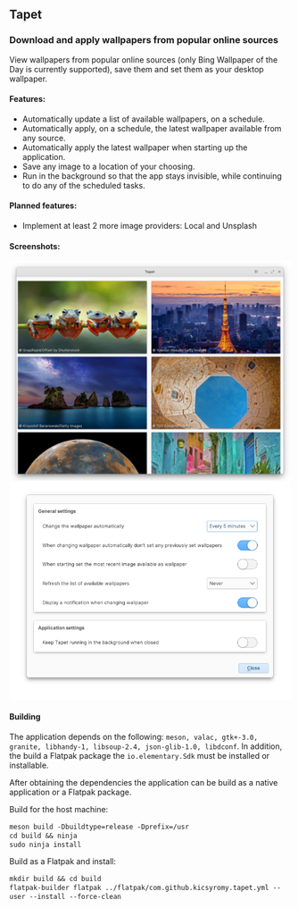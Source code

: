 ## Tapet

### Download and apply wallpapers from popular online sources

View wallpapers from popular online sources (only Bing Wallpaper of the Day is currently supported), save them and set them as your desktop wallpaper.

#### Features:
  * Automatically update a list of available wallpapers, on a schedule.
  * Automatically apply, on a schedule, the latest wallpaper available from any source.
  * Automatically apply the latest wallpaper when starting up the application.
  * Save any image to a location of your choosing.
  * Run in the background so that the app stays invisible, while continuing to do any of the scheduled tasks.
  
#### Planned features:
  * Implement at least 2 more image providers: Local and Unsplash
  
#### Screenshots:
![](images/screenshot_main_window.png)
![](images/screenshot_settings.png)

#### Building
The application depends on the following:
`meson, valac, gtk+-3.0, granite, libhandy-1, libsoup-2.4, json-glib-1.0, libdconf`. In addition, the build a Flatpak package the `io.elementary.Sdk` must be installed or installable.

After obtaining the dependencies the application can be build as a native application or a Flatpak package.

Build for the host machine: 
```
meson build -Dbuildtype=release -Dprefix=/usr 
cd build && ninja
sudo ninja install
```

Build as a Flatpak and install:
```
mkdir build && cd build
flatpak-builder flatpak ../flatpak/com.github.kicsyromy.tapet.yml --user --install --force-clean
```
